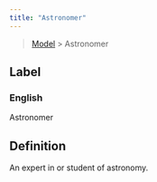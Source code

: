 ```yaml
---
title: "Astronomer"
---
```


> [Model](../../) > Astronomer

## Label

### English
Astronomer


## Definition
An expert in or student of astronomy. 


    
